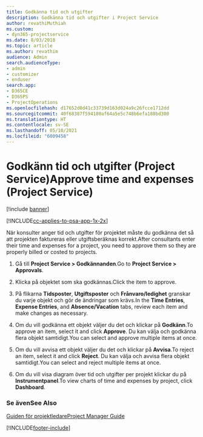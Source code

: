 ```yaml
---
title: Godkänna tid och utgifter
description: Godkänna tid och utgifter i Project Service
author: revathiMuthiah
ms.custom:
- dyn365-projectservice
ms.date: 8/03/2018
ms.topic: article
ms.author: revathim
audience: Admin
search.audienceType:
- admin
- customizer
- enduser
search.app:
- D365CE
- D365PS
- ProjectOperations
ms.openlocfilehash: d17652d0d41c33739d163d024a9c26fcce1712dd
ms.sourcegitcommit: 40f68387f594180af64a5e5c748b6efa188bd300
ms.translationtype: HT
ms.contentlocale: sv-SE
ms.lasthandoff: 05/10/2021
ms.locfileid: "6009458"
---
```

# <a name="approve-time-and-expenses-project-service"></a><span data-ttu-id="24fc4-103">Godkänn tid och utgifter (Project Service)</span><span class="sxs-lookup"><span data-stu-id="24fc4-103">Approve time and expenses (Project Service)</span></span>

[!include [banner](../includes/psa-now-project-operations.md)]

[!INCLUDE[cc-applies-to-psa-app-1x-2x](../includes/cc-applies-to-psa-app-1x-2x.md)]

<span data-ttu-id="24fc4-104">När konsulter anger tid och utgifter för projektet måste du godkänna det så att projekten faktureras eller utgiftsberäknas korrekt.</span><span class="sxs-lookup"><span data-stu-id="24fc4-104">After consultants enter their time and expenses for a project, you need to approve them so they are properly billed or costed to projects.</span></span>  
  
1.  <span data-ttu-id="24fc4-105">Gå till **Project Service > Godkännanden**.</span><span class="sxs-lookup"><span data-stu-id="24fc4-105">Go to **Project Service > Approvals**.</span></span>  
  
2.  <span data-ttu-id="24fc4-106">Klicka på objektet som ska godkännas.</span><span class="sxs-lookup"><span data-stu-id="24fc4-106">Click the item to approve.</span></span>  
  
3.  <span data-ttu-id="24fc4-107">På flikarna **Tidsposter**, **Utgiftsposter** och **Frånvaro/ledighet** granskar du varje objekt och gör de ändringar som krävs.</span><span class="sxs-lookup"><span data-stu-id="24fc4-107">In the **Time Entries**, **Expense Entries**, and **Absence/Vacation** tabs, review each item and make changes as necessary.</span></span>  
  
4.  <span data-ttu-id="24fc4-108">Om du vill godkänna ett objekt väljer du det och klickar på **Godkänn**.</span><span class="sxs-lookup"><span data-stu-id="24fc4-108">To approve an item, select it and click **Approve**.</span></span> <span data-ttu-id="24fc4-109">Du kan välja och godkänna flera objekt samtidigt.</span><span class="sxs-lookup"><span data-stu-id="24fc4-109">You can select and approve multiple items at once.</span></span>  
  
5.  <span data-ttu-id="24fc4-110">Om du vill avvisa ett objekt väljer du det och klickar på **Avvisa**.</span><span class="sxs-lookup"><span data-stu-id="24fc4-110">To reject an item, select it and click **Reject**.</span></span> <span data-ttu-id="24fc4-111">Du kan välja och avvisa flera objekt samtidigt.</span><span class="sxs-lookup"><span data-stu-id="24fc4-111">You can select and reject multiple items at once.</span></span>  
  
6.  <span data-ttu-id="24fc4-112">Om du vill visa diagram över tid och utgifter per projekt klickar du på **Instrumentpanel**.</span><span class="sxs-lookup"><span data-stu-id="24fc4-112">To view charts of time and expenses by project, click **Dashboard**.</span></span>  
  
### <a name="see-also"></a><span data-ttu-id="24fc4-113">Se även</span><span class="sxs-lookup"><span data-stu-id="24fc4-113">See Also</span></span>  
 [<span data-ttu-id="24fc4-114">Guiden för projektledare</span><span class="sxs-lookup"><span data-stu-id="24fc4-114">Project Manager Guide</span></span>](../psa/project-manager-guide.md)


[!INCLUDE[footer-include](../includes/footer-banner.md)]